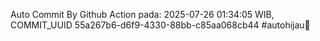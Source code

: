 Auto Commit By Github Action pada: 2025-07-26 01:34:05 WIB, COMMIT_UUID 55a267b6-d6f9-4330-88bb-c85aa068cb44 #autohijau🗿
